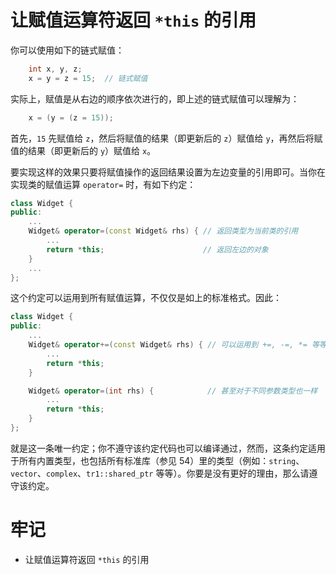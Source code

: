 # 让赋值运算符返回 `*this` 的引用
你可以使用如下的链式赋值：
```c++
    int x, y, z;
    x = y = z = 15;  // 链式赋值
```
实际上，赋值是从右边的顺序依次进行的，即上述的链式赋值可以理解为：
```c++
    x = (y = (z = 15));
```
首先，`15` 先赋值给 `z`，然后将赋值的结果（即更新后的 `z`）赋值给 `y`，再然后将赋值的结果（即更新后的 `y`）赋值给 `x`。

要实现这样的效果只要将赋值操作的返回结果设置为左边变量的引用即可。当你在实现类的赋值运算 `operator=` 时，有如下约定：
```c++
class Widget {
public:
    ...
    Widget& operator=(const Widget& rhs) { // 返回类型为当前类的引用
        ...
        return *this;                      // 返回左边的对象
    }
    ...
};
```
这个约定可以运用到所有赋值运算，不仅仅是如上的标准格式。因此：
```c++
class Widget {
public:
    ...
    Widget& operator+=(const Widget& rhs) { // 可以运用到 +=, -=, *= 等等
        ...
        return *this;
    }

    Widget& operator=(int rhs) {            // 甚至对于不同参数类型也一样
        ...
        return *this;
    }
};
```
就是这一条唯一约定；你不遵守该约定代码也可以编译通过，然而，这条约定适用于所有内置类型，也包括所有标准库（参见 54）里的类型（例如：`string`、`vector`、`complex`、`tr1::shared_ptr` 等等）。你要是没有更好的理由，那么请遵守该约定。

# 牢记
+ 让赋值运算符返回 `*this` 的引用